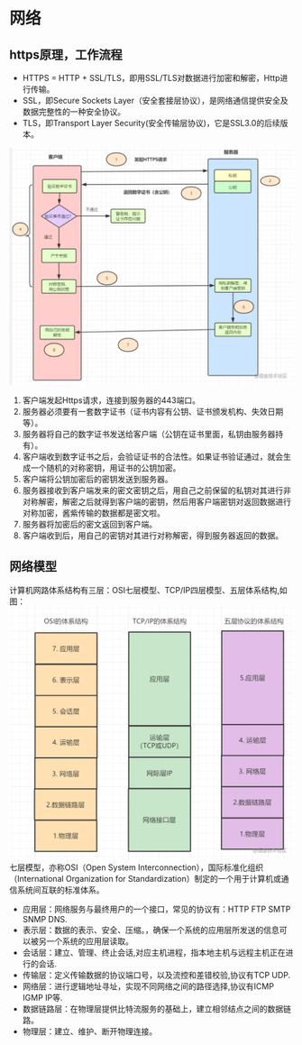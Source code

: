 # 网络


## https原理，工作流程

+ HTTPS = HTTP + SSL/TLS，即用SSL/TLS对数据进行加密和解密，Http进行传输。
+ SSL，即Secure Sockets Layer（安全套接层协议），是网络通信提供安全及数据完整性的一种安全协议。
+ TLS，即Transport Layer Security(安全传输层协议)，它是SSL3.0的后续版本。

![](image/Https.awebp)

1. 客户端发起Https请求，连接到服务器的443端口。
2. 服务器必须要有一套数字证书（证书内容有公钥、证书颁发机构、失效日期等）。
3. 服务器将自己的数字证书发送给客户端（公钥在证书里面，私钥由服务器持有）。
4. 客户端收到数字证书之后，会验证证书的合法性。如果证书验证通过，就会生成一个随机的对称密钥，用证书的公钥加密。
5. 客户端将公钥加密后的密钥发送到服务器。
6. 服务器接收到客户端发来的密文密钥之后，用自己之前保留的私钥对其进行非对称解密，解密之后就得到客户端的密钥，然后用客户端密钥对返回数据进行对称加密，酱紫传输的数据都是密文啦。
7. 服务器将加密后的密文返回到客户端。
8. 客户端收到后，用自己的密钥对其进行对称解密，得到服务器返回的数据。


## 网络模型
计算机网路体系结构有三层：OSI七层模型、TCP/IP四层模型、五层体系结构,如图：
![](image/网络模型.awebp)
七层模型，亦称OSI（Open System Interconnection），国际标准化组织（International Organization for Standardization）制定的一个用于计算机或通信系统间互联的标准体系。

+ 应用层：网络服务与最终用户的一个接口，常见的协议有：HTTP FTP SMTP SNMP DNS.
+ 表示层：数据的表示、安全、压缩。，确保一个系统的应用层所发送的信息可以被另一个系统的应用层读取。
+ 会话层：建立、管理、终止会话,对应主机进程，指本地主机与远程主机正在进行的会话.
+ 传输层：定义传输数据的协议端口号，以及流控和差错校验,协议有TCP UDP.
+ 网络层：进行逻辑地址寻址，实现不同网络之间的路径选择,协议有ICMP IGMP IP等.
+ 数据链路层：在物理层提供比特流服务的基础上，建立相邻结点之间的数据链路。
+ 物理层：建立、维护、断开物理连接。